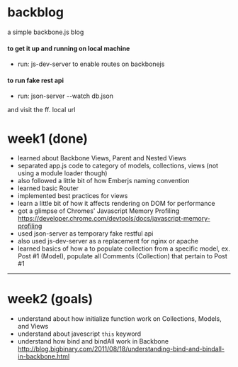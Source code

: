# backblog
a simple backbone.js blog

#### to get it up and running on local machine
- run: js-dev-server
to enable routes on backbonejs

#### to run fake rest api
- run: json-server --watch db.json

and visit the ff. local url


# week1 (done)

- learned about Backbone Views, Parent and Nested Views
- separated app.js code to category of models, collections, views (not using a module loader though)
- also followed a little bit of how Emberjs naming convention
- learned basic Router
- implemented best practices for views
- learn a little bit of how it affects rendering on DOM for performance
- got a glimpse of Chromes' Javascript Memory Profiling https://developer.chrome.com/devtools/docs/javascript-memory-profiling
- used json-server as temporary fake restful api
- also used js-dev-server as a replacement for nginx or apache
- learned basics of how a to populate collection from a specific model, ex. Post #1 (Model), populate all Comments (Collection) that pertain to Post #1
------

# week2 (goals)

- understand about how initialize function work on Collections, Models, and Views
- understand about javescript `this` keyword
- understand how bind and bindAll work in Backbone http://blog.bigbinary.com/2011/08/18/understanding-bind-and-bindall-in-backbone.html
